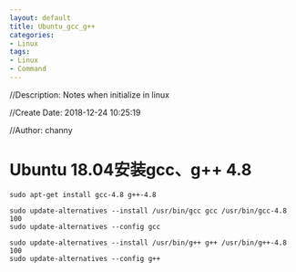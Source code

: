 ```yaml
---
layout: default
title: Ubuntu_gcc_g++
categories:
- Linux
tags:
- Linux
- Command
---
```

//Description: Notes when initialize in linux

//Create Date: 2018-12-24 10:25:19

//Author: channy

# Ubuntu 18.04安装gcc、g++ 4.8
```
sudo apt-get install gcc-4.8 g++-4.8

sudo update-alternatives --install /usr/bin/gcc gcc /usr/bin/gcc-4.8 100
sudo update-alternatives --config gcc

sudo update-alternatives --install /usr/bin/g++ g++ /usr/bin/g++-4.8 100
sudo update-alternatives --config g++
```